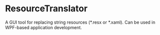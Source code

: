 # ResourceTranslator
A GUI tool for replacing string resources (*.resx or *.xaml). Can be used in WPF-based application development.
